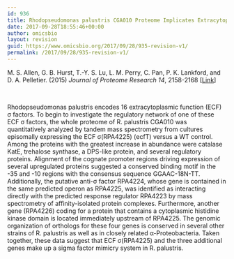 ```yaml
---
id: 936
title: Rhodopseudomonas palustris CGA010 Proteome Implicates Extracytoplasmic Function Sigma Factor in Stress Response
date: 2017-09-28T18:55:46+00:00
author: omicsbio
layout: revision
guid: https://www.omicsbio.org/2017/09/28/935-revision-v1/
permalink: /2017/09/28/935-revision-v1/
---
```

M. S. Allen, G. B. Hurst, T.-Y. S. Lu, L. M. Perry, C. Pan, P. K. Lankford, and D. A. Pelletier. (2015) _Journal of Proteome Research_ _14_, 2158-2168 [[Link](http://pubs.acs.org/doi/abs/10.1021/pr5012558)]

&nbsp;

Rhodopseudomonas palustris encodes 16 extracytoplasmic function (ECF) σ factors. To begin to investigate the regulatory network of one of these ECF σ factors, the whole proteome of R. palustris CGA010 was quantitatively analyzed by tandem mass spectrometry from cultures episomally expressing the ECF σ(RPA4225) (ecfT) versus a WT control. Among the proteins with the greatest increase in abundance were catalase KatE, trehalose synthase, a DPS-like protein, and several regulatory proteins. Alignment of the cognate promoter regions driving expression of several upregulated proteins suggested a conserved binding motif in the -35 and -10 regions with the consensus sequence GGAAC-18N-TT. Additionally, the putative anti-σ factor RPA4224, whose gene is contained in the same predicted operon as RPA4225, was identified as interacting directly with the predicted response regulator RPA4223 by mass spectrometry of affinity-isolated protein complexes. Furthermore, another gene (RPA4226) coding for a protein that contains a cytoplasmic histidine kinase domain is located immediately upstream of RPA4225. The genomic organization of orthologs for these four genes is conserved in several other strains of R. palustris as well as in closely related α-Proteobacteria. Taken together, these data suggest that ECF σ(RPA4225) and the three additional genes make up a sigma factor mimicry system in R. palustris.

&nbsp;
